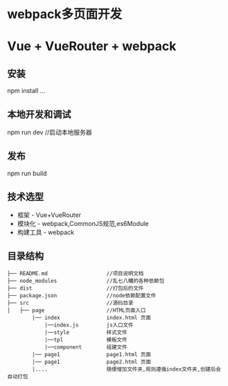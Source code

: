 # webpack多页面开发

# Vue + VueRouter + webpack 

## 安装
npm install ...

## 本地开发和调试
npm run dev //启动本地服务器

## 发布
npm run build

## 技术选型

- 框架 - Vue+VueRouter
- 模块化 - webpack,CommonJS规范,es6Module
- 构建工具 - webpack

## 目录结构

```
├── README.md                   //项目说明文档 
├── node_modules                //乱七八糟的各种依赖包
├── dist                        //打包后的文件
├── package.json                //node依赖配置文件
├── src                         //源码目录
│   ├── page                    //HTML页面入口
        |── index               index.html 页面
            |──index.js         js入口文件
            |──style            样式文件
            |──tpl              模板文件
            |──component        组建文件
        |── page1               page1.html 页面
        |── page1               page2.html 页面
        |....                   随便增加文件夹,规则遵循index文件夹,创建后会自动打包
```